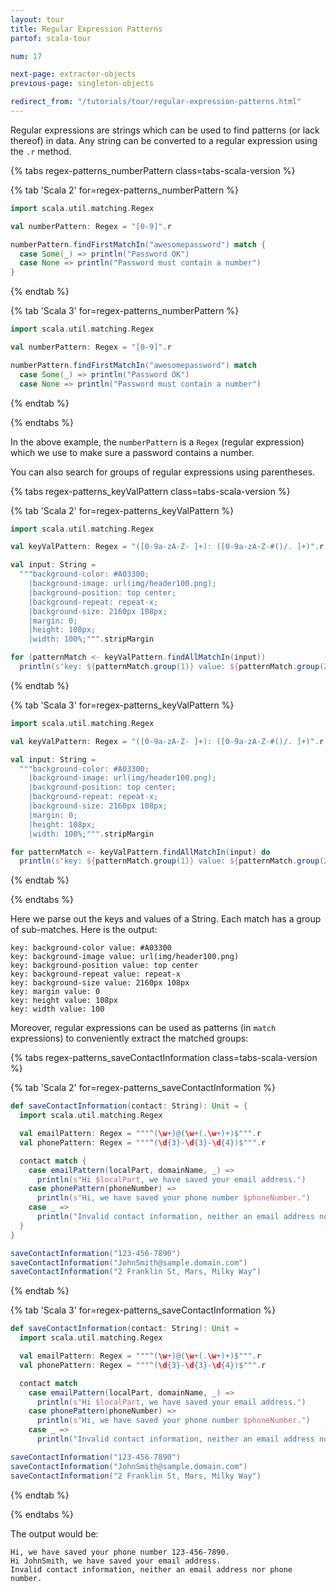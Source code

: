 ```yaml
---
layout: tour
title: Regular Expression Patterns
partof: scala-tour

num: 17

next-page: extractor-objects
previous-page: singleton-objects

redirect_from: "/tutorials/tour/regular-expression-patterns.html"
---
```


Regular expressions are strings which can be used to find patterns (or lack thereof) in data. Any string can be converted to a regular expression using the `.r` method.

{% tabs regex-patterns_numberPattern class=tabs-scala-version %}

{% tab 'Scala 2' for=regex-patterns_numberPattern %}
```scala mdoc
import scala.util.matching.Regex

val numberPattern: Regex = "[0-9]".r

numberPattern.findFirstMatchIn("awesomepassword") match {
  case Some(_) => println("Password OK")
  case None => println("Password must contain a number")
}
```
{% endtab %}

{% tab 'Scala 3' for=regex-patterns_numberPattern %}
```scala
import scala.util.matching.Regex

val numberPattern: Regex = "[0-9]".r

numberPattern.findFirstMatchIn("awesomepassword") match
  case Some(_) => println("Password OK")
  case None => println("Password must contain a number")
```
{% endtab %}

{% endtabs %}

In the above example, the `numberPattern` is a `Regex`
(regular expression) which we use to make sure a password contains a number.

You can also search for groups of regular expressions using parentheses.

{% tabs regex-patterns_keyValPattern class=tabs-scala-version %}

{% tab 'Scala 2' for=regex-patterns_keyValPattern %}
```scala mdoc
import scala.util.matching.Regex

val keyValPattern: Regex = "([0-9a-zA-Z- ]+): ([0-9a-zA-Z-#()/. ]+)".r

val input: String =
  """background-color: #A03300;
    |background-image: url(img/header100.png);
    |background-position: top center;
    |background-repeat: repeat-x;
    |background-size: 2160px 108px;
    |margin: 0;
    |height: 108px;
    |width: 100%;""".stripMargin

for (patternMatch <- keyValPattern.findAllMatchIn(input))
  println(s"key: ${patternMatch.group(1)} value: ${patternMatch.group(2)}")
```
{% endtab %}

{% tab 'Scala 3' for=regex-patterns_keyValPattern %}
```scala
import scala.util.matching.Regex

val keyValPattern: Regex = "([0-9a-zA-Z- ]+): ([0-9a-zA-Z-#()/. ]+)".r

val input: String =
  """background-color: #A03300;
    |background-image: url(img/header100.png);
    |background-position: top center;
    |background-repeat: repeat-x;
    |background-size: 2160px 108px;
    |margin: 0;
    |height: 108px;
    |width: 100%;""".stripMargin

for patternMatch <- keyValPattern.findAllMatchIn(input) do
  println(s"key: ${patternMatch.group(1)} value: ${patternMatch.group(2)}")
```
{% endtab %}

{% endtabs %}

Here we parse out the keys and values of a String. Each match has a group of sub-matches. Here is the output:
```
key: background-color value: #A03300
key: background-image value: url(img/header100.png)
key: background-position value: top center
key: background-repeat value: repeat-x
key: background-size value: 2160px 108px
key: margin value: 0
key: height value: 108px
key: width value: 100
```

Moreover, regular expressions can be used as patterns (in `match` expressions) to conveniently extract the matched groups:

{% tabs regex-patterns_saveContactInformation class=tabs-scala-version %}

{% tab 'Scala 2' for=regex-patterns_saveContactInformation %}
```scala mdoc
def saveContactInformation(contact: String): Unit = {
  import scala.util.matching.Regex

  val emailPattern: Regex = """^(\w+)@(\w+(.\w+)+)$""".r
  val phonePattern: Regex = """^(\d{3}-\d{3}-\d{4})$""".r

  contact match {
    case emailPattern(localPart, domainName, _) => 
      println(s"Hi $localPart, we have saved your email address.")
    case phonePattern(phoneNumber) => 
      println(s"Hi, we have saved your phone number $phoneNumber.")
    case _ => 
      println("Invalid contact information, neither an email address nor phone number.")
  }
}

saveContactInformation("123-456-7890")
saveContactInformation("JohnSmith@sample.domain.com")
saveContactInformation("2 Franklin St, Mars, Milky Way")
```
{% endtab %}

{% tab 'Scala 3' for=regex-patterns_saveContactInformation %}
```scala
def saveContactInformation(contact: String): Unit =
  import scala.util.matching.Regex

  val emailPattern: Regex = """^(\w+)@(\w+(.\w+)+)$""".r
  val phonePattern: Regex = """^(\d{3}-\d{3}-\d{4})$""".r

  contact match
    case emailPattern(localPart, domainName, _) =>
      println(s"Hi $localPart, we have saved your email address.")
    case phonePattern(phoneNumber) =>
      println(s"Hi, we have saved your phone number $phoneNumber.")
    case _ =>
      println("Invalid contact information, neither an email address nor phone number.")

saveContactInformation("123-456-7890")
saveContactInformation("JohnSmith@sample.domain.com")
saveContactInformation("2 Franklin St, Mars, Milky Way")
```
{% endtab %}

{% endtabs %}

The output would be:

```
Hi, we have saved your phone number 123-456-7890.
Hi JohnSmith, we have saved your email address.
Invalid contact information, neither an email address nor phone number.
```
